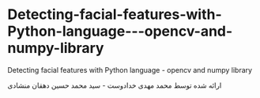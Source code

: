 # Detecting-facial-features-with-Python-language---opencv-and-numpy-library
Detecting facial features with Python language - opencv and numpy library



ارائه شده توسط محمد مهدی خدادوست - سید محمد حسین دهقان منشادی
